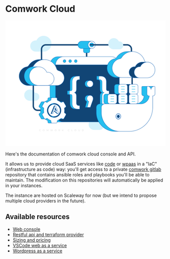 # Comwork Cloud

![cloud_bg](./img/cloud_bg.png)

Here's the documentation of comwork cloud console and API.

It allows us to provide cloud SaaS services like [code](./code.md) or [wpaas](./wpaas.md) in a "IaC" (infrastructure as code) way: you'll get access to a private [comwork gitlab](https://gitlab.comwork.io) repository that contains ansible roles and playbooks you'll be able to maintain. The modification on this repositories will automatically be applied in your instances.

The instance are hosted on Scaleway for now (but we intend to propose multiple cloud providers in the future).

## Available resources

* [Web console](./web_console.md)
* [Restful api and terraform provider](./api.md)
* [Sizing and pricing](./sizing_pricing.md)
* [VSCode web as a service](./code.md)
* [Wordpress as a service](./wpaas.md)
